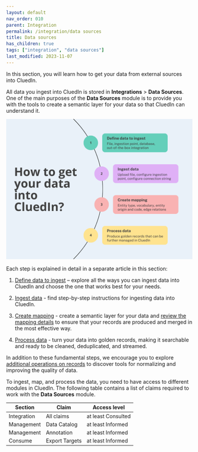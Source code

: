 ```yaml
---
layout: default
nav_order: 010
parent: Integration
permalink: /integration/data sources
title: Data sources
has_children: true
tags: ["integration", "data sources"]
last_modified: 2023-11-07
---
```


In this section, you will learn how to get your data from external sources into CluedIn.

All data you ingest into CluedIn is stored in **Integrations** > **Data Sources**. One of the main purposes of the **Data Sources** module is to provide you with the tools to create a semantic layer for your data so that CluedIn can understand it.

![integrations-1.png](../../assets/images/integration/integrations-1.png)

Each step is explained in detail in a separate article in this section:

1. [Define data to ingest](/integration/define-data-to-ingest) – explore all the ways you can ingest data into CluedIn and choose the one that works best for your needs.

1. [Ingest data](/integration/ingest-data) - find step-by-step instructions for ingesting data into CluedIn.

1. [Create mapping](/integration/create-mapping) - create a semantic layer for your data and [review the mapping details](/integration/review-mapping) to ensure that your records are produced and merged in the most effective way.

1. [Process data](/integration/process-data) - turn your data into golden records, making it searchable and ready to be cleaned, deduplicated, and streamed.

In addition to these fundamental steps, we encourage you to explore [additional operations on records](/integration/additional-operations-on-records) to discover tools for normalizing and improving the quality of data.

To ingest, map, and process the data, you need to have access to different modules in CluedIn. The following table contains a list of claims required to work with the **Data Sources** module.

| Section | Claim | Access level |
|--|--|--|
| Integration | All claims | at least Consulted |
| Management | Data Catalog | at least Informed |
| Management | Annotation | at least Informed |
| Consume | Export Targets | at least Informed |
